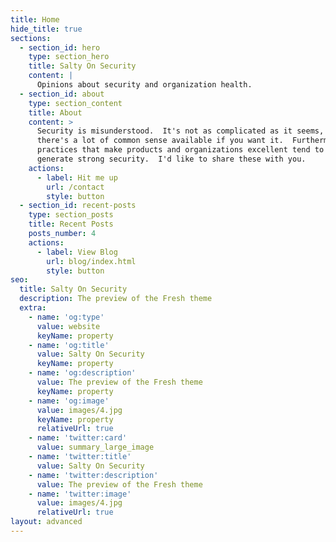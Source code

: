 ```yaml
---
title: Home
hide_title: true
sections:
  - section_id: hero
    type: section_hero
    title: Salty On Security
    content: |
      Opinions about security and organization health.
  - section_id: about
    type: section_content
    title: About
    content: >
      Security is misunderstood.  It's not as complicated as it seems, and
      there's a lot of common sense available if you want it.  Furthermore, the
      practices that make products and organizations excellent tend to also
      generate strong security.  I'd like to share these with you.
    actions:
      - label: Hit me up
        url: /contact
        style: button
  - section_id: recent-posts
    type: section_posts
    title: Recent Posts
    posts_number: 4
    actions:
      - label: View Blog
        url: blog/index.html
        style: button
seo:
  title: Salty On Security
  description: The preview of the Fresh theme
  extra:
    - name: 'og:type'
      value: website
      keyName: property
    - name: 'og:title'
      value: Salty On Security
      keyName: property
    - name: 'og:description'
      value: The preview of the Fresh theme
      keyName: property
    - name: 'og:image'
      value: images/4.jpg
      keyName: property
      relativeUrl: true
    - name: 'twitter:card'
      value: summary_large_image
    - name: 'twitter:title'
      value: Salty On Security
    - name: 'twitter:description'
      value: The preview of the Fresh theme
    - name: 'twitter:image'
      value: images/4.jpg
      relativeUrl: true
layout: advanced
---
```

